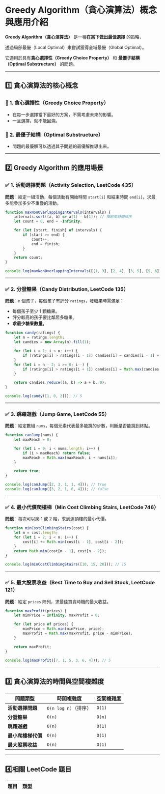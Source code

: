 # Greedy Algorithm（貪心演算法）概念與應用介紹

**Greedy Algorithm（貪心演算法）** 是一種**在當下做出最佳選擇** 的策略，

透過局部最優（Local Optimal）來嘗試獲得全域最優（Global Optimal）。

它適用於具有**貪心選擇性（Greedy Choice Property）** 和 **最優子結構（Optimal Substructure）** 的問題。

---

## **1️⃣ 貪心演算法的核心概念**
### **🔹 1. 貪心選擇性（Greedy Choice Property）**
- 在每一步選擇當下最好的方案，不需考慮未來的影響。
- 一旦選擇，就不能回溯。

### **🔹 2. 最優子結構（Optimal Substructure）**
- 問題的最優解可以透過其子問題的最優解推導出來。

---

## **2️⃣ Greedy Algorithm 的應用場景**

### **✅ 1. 活動選擇問題（Activity Selection, LeetCode 435）**
**問題**：給定一組活動，每個活動有開始時間 `start[i]` 和結束時間 `end[i]`，求最多能參加多少不重疊的活動。

```javascript
function maxNonOverlappingIntervals(intervals) {
    intervals.sort((a, b) => a[1] - b[1]); // 按結束時間排序
    let count = 0, end = -Infinity;

    for (let [start, finish] of intervals) {
        if (start >= end) {
            count++;
            end = finish;
        }
    }
    return count;
}

console.log(maxNonOverlappingIntervals([[1, 3], [2, 4], [3, 5], [5, 6]])); // 3
```

---

### **✅ 2. 分發糖果（Candy Distribution, LeetCode 135）**
**問題**：`n` 個孩子，每個孩子有評分 `ratings`，發糖果時需滿足：
- 每個孩子至少 1 顆糖果。
- 評分較高的孩子要比鄰居多糖果。
- **求最少糖果數量。**

```javascript
function candy(ratings) {
    let n = ratings.length;
    let candies = new Array(n).fill(1);

    for (let i = 1; i < n; i++) {
        if (ratings[i] > ratings[i - 1]) candies[i] = candies[i - 1] + 1;
    }
    for (let i = n - 2; i >= 0; i--) {
        if (ratings[i] > ratings[i + 1]) candies[i] = Math.max(candies[i], candies[i + 1] + 1);
    }

    return candies.reduce((a, b) => a + b, 0);
}

console.log(candy([1, 0, 2])); // 5
```

---

### **✅ 3. 跳躍遊戲（Jump Game, LeetCode 55）**
**問題**：給定數組 `nums`，每個元素代表最多能跳的步數，判斷是否能跳到終點。

```javascript
function canJump(nums) {
    let maxReach = 0;

    for (let i = 0; i < nums.length; i++) {
        if (i > maxReach) return false;
        maxReach = Math.max(maxReach, i + nums[i]);
    }

    return true;
}

console.log(canJump([2, 3, 1, 1, 4])); // true
console.log(canJump([3, 2, 1, 0, 4])); // false
```

---

### **✅ 4. 最小代價爬樓梯（Min Cost Climbing Stairs, LeetCode 746）**
**問題**：每次可以爬 1 或 2 階，求到達頂樓的最小代價。

```javascript
function minCostClimbingStairs(cost) {
    let n = cost.length;
    for (let i = 2; i < n; i++) {
        cost[i] += Math.min(cost[i - 1], cost[i - 2]);
    }
    return Math.min(cost[n - 1], cost[n - 2]);
}

console.log(minCostClimbingStairs([10, 15, 20])); // 15
```

---

### **✅ 5. 最大股票收益（Best Time to Buy and Sell Stock, LeetCode 121）**
**問題**：給定 `prices` 陣列，求最佳買賣時機的最大收益。

```javascript
function maxProfit(prices) {
    let minPrice = Infinity, maxProfit = 0;

    for (let price of prices) {
        minPrice = Math.min(minPrice, price);
        maxProfit = Math.max(maxProfit, price - minPrice);
    }

    return maxProfit;
}

console.log(maxProfit([7, 1, 5, 3, 6, 4])); // 5
```

---

## **3️⃣ 貪心演算法的時間與空間複雜度**
| **問題類型** | **時間複雜度** | **空間複雜度** |
|-------------|-------------|-------------|
| **活動選擇問題** | `O(n log n)`（排序） | `O(1)` |
| **分發糖果** | `O(n)` | `O(n)` |
| **跳躍遊戲** | `O(n)` | `O(1)` |
| **最小爬樓梯代價** | `O(n)` | `O(1)` |
| **最大股票收益** | `O(n)` | `O(1)` |

---

## **4️⃣相關 LeetCode 題目**
| 題目 | 類型 |
|------|------|
